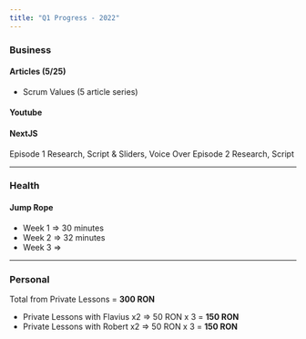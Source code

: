 ```yaml
---
title: "Q1 Progress - 2022"
---
```

### Business
#### Articles (5/25)
- Scrum Values (5 article series)

#### Youtube

#### NextJS 
Episode 1
	Research, Script & Sliders, Voice Over
Episode 2
	Research, Script

---

### Health
#### Jump Rope
- Week 1 => 30 minutes
- Week 2 => 32 minutes
- Week 3 =>

---

### Personal
Total from Private Lessons = **300 RON**
- Private Lessons with Flavius x2 => 50 RON x 3 = **150 RON**
- Private Lessons with Robert x2 => 50 RON x 3 = **150 RON**
